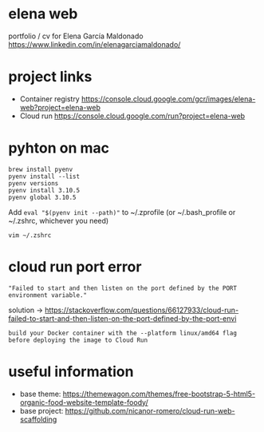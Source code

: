 # elena web
portfolio / cv for Elena García Maldonado 
https://www.linkedin.com/in/elenagarciamaldonado/

# project links
- Container registry https://console.cloud.google.com/gcr/images/elena-web?project=elena-web
- Cloud run https://console.cloud.google.com/run?project=elena-web

# pyhton on mac
```commandline
brew install pyenv
pyenv install --list
pyenv versions
pyenv install 3.10.5
pyenv global 3.10.5
```

Add `eval "$(pyenv init --path)"` to ~/.zprofile (or ~/.bash_profile or ~/.zshrc, whichever you need)
```commandline
vim ~/.zshrc
```

# cloud run port error
```
"Failed to start and then listen on the port defined by the PORT environment variable."
```

solution ->  https://stackoverflow.com/questions/66127933/cloud-run-failed-to-start-and-then-listen-on-the-port-defined-by-the-port-envi
```
build your Docker container with the --platform linux/amd64 flag before deploying the image to Cloud Run
```

# useful information
- base theme:
https://themewagon.com/themes/free-bootstrap-5-html5-organic-food-website-template-foody/
- base project:
https://github.com/nicanor-romero/cloud-run-web-scaffolding
